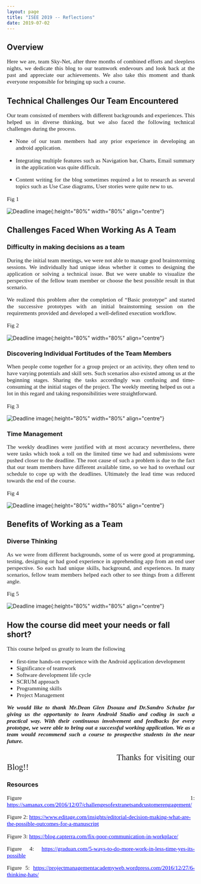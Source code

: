 ```yaml
---
layout: page
title: "ISEE 2019 -- Reflections"
date: 2019-07-02
---
```


## Overview
<p style="font-family:Times;font-size:110%;text-align:justify">Here we are, team Sky-Net, after three months of combined efforts and sleepless nights, we dedicate this blog to our teamwork endevours and look back at the past and appreciate our achievements. We also take this moment and thank everyone responsible for bringing up such a course.</P>

## Technical Challenges Our Team Encountered

<p style="font-family:Times;font-size:110%;text-align:justify">Our team consisted of members with different backgrounds and experiences. This helped us in diverse thinking, but we also faced the following technical challenges during the process.</p>
<ul>

<li><p style="font-family:Times;font-size:110%;text-align:justify">None of our team members had any prior experience in developing an android application.</p></li>
  <li><p style="font-family:Times;font-size:110%;text-align:justify">Integrating multiple features such as Navigation bar, Charts, Email summary in the application was quite difficult.</p></li>
   <li><p style="font-family:Times;font-size:110%;text-align:justify">Content writing for the blog sometimes required a lot to research as several topics such as Use Case diagrams, User stories were quite new to us.</p></li>
</ul>

<p style="font-family:Times;font-size:110%;text-align:justify">Fig 1 </p>

![Deadline image]({{site.baseurl}}/images/customerEngagement.jpg "Img 1"){:height="80%" width="80%" align="centre"}
  
## Challenges Faced When Working As A Team
  
### Difficulty in making decisions as a team
  
  <p style="font-family:Times;font-size:110%;text-align:justify">During the initial team meetings, we were not able to manage good brainstorming sessions. We individually had unique ideas whether it comes to designing the application or solving a technical issue. But we were unable to visualize the perspective of the fellow team member or choose the best possible result in that scenario.</p>
  
  <p style="font-family:Times;font-size:110%;text-align:justify">We realized this problem after the completion of “Basic prototype” and started the successive prototypes with an initial brainstorming session on the requirements provided and developed a well-defined execution workflow.</p>

<p style="font-family:Times;font-size:110%;text-align:justify">Fig 2 </p>
  
![Deadline image]({{site.baseurl}}/images/DecisionMaking.jpg "Img 2"){:height="80%" width="80%" align="centre"}
  
### Discovering Individual Fortitudes of the Team Members
 
 <p style="font-family:Times;font-size:110%;text-align:justify">When people come together for a group project or an activity, they often tend to have varying potentials and skill sets. Such scenarios also existed among us at the beginning stages. Sharing the tasks accordingly was confusing and time-consuming at the initial stages of the project. The weekly meeting helped us out a lot in this regard and taking responsibilities were straightforward.</p>
 
<p style="font-family:Times;font-size:110%;text-align:justify">Fig 3 </p>
 
![Deadline image]({{site.baseurl}}/images/PoorCommunication.png "Img 3"){:height="80%" width="80%" align="centre"}

### Time Management 
<p style="font-family:Times;font-size:110%;text-align:justify">The weekly deadlines were justified with at most accuracy nevertheless, there were tasks which took a toll on the limited time we had and submissions were pushed closer to the deadline. The root cause of such a problem is due to the fact that our team members have different available time, so we had to overhaul our schedule to cope up with the deadlines. Ultimately the lead time was reduced towards the end of the course.</P> 

<p style="font-family:Times;font-size:110%;text-align:justify">Fig 4 </p>

![Deadline image]({{site.baseurl}}/images/MoreWorkLessTime.jpg "Img 4"){:height="80%" width="80%" align="centre"}
  
## Benefits of Working as a Team

### Diverse Thinking

<p style="font-family:Times;font-size:110%;text-align:justify">As we were from different backgrounds, some of us were good at programming, testing, designing or had good experience in apprehending app from an end user perspective. So each had unique skills, background, and experiences. In many scenarios, fellow team members helped each other to see things from a different angle. </p>

<p style="font-family:Times;font-size:110%;text-align:justify">Fig 5 </p>

![Deadline image]({{site.baseurl}}/images/DiverseThinking.jpg "Img 5"){:height="80%" width="80%" align="centre"}

## How the course did meet your needs or fall short?

<p style="font-family:Times;font-size:110%;text-align:justify">This course helped us greatly to learn the following </p>

<ul style="font-family:Times;font-size:110%;text-align:justify">
  <li>first-time hands-on experience with the Android application development</li>
  <li>Significance of teamwork</li> 
  <li>Software development life cycle</li>
  <li>SCRUM approach</li>
  <li>Programming skills</li>
  <li>Project Management</li>  
 </ul>
 
<p style="font-family:Times;font-size:110%;text-align:justify"><i><b>We would like to thank Mr.Dean Glen Dsouza and Dr.Sandro Schulze for giving us the opportunity to learn Android Studio and coding in such a practical way. With their continuous involvement and feedbacks for every prototype, we were able to bring out a successful working application. We as a team would recommend such a course to prospective students in the near future.</b></i></p>
 
 <p style="font-family:Times;font-size:160%;text-align:justify">&nbsp;&nbsp;&nbsp;&nbsp;&nbsp;&nbsp;&nbsp;&nbsp;&nbsp;&nbsp;&nbsp;&nbsp;&nbsp;&nbsp;&nbsp;&nbsp;&nbsp;&nbsp;&nbsp;&nbsp;&nbsp;&nbsp;&nbsp;&nbsp;&nbsp;&nbsp;&nbsp;&nbsp;&nbsp;&nbsp;&nbsp;&nbsp;&nbsp;&nbsp;&nbsp;&nbsp;&nbsp;&nbsp;&nbsp;&nbsp;&nbsp;&nbsp;&nbsp;Thanks for visiting our Blog!!</p>

### Resources 

<p style="font-family:Times;font-size:110%;text-align:justify"> Figure 1: <a href="https://samanax.com/2016/12/07/challengesofextranetsandcustomerengagement/" style="color: rgb(0,0,255)">https://samanax.com/2016/12/07/challengesofextranetsandcustomerengagement/</a></p>
<p style="font-family:Times;font-size:110%"> Figure 2: <a href="https://www.editage.com/insights/editorial-decision-making-what-are-the-possible-outcomes-for-a-manuscript" style="color: rgb(0,0,255)">https://www.editage.com/insights/editorial-decision-making-what-are-the-possible-outcomes-for-a-manuscript</a></p>
<p style="font-family:Times;font-size:110%;text-align:justify"> Figure 3: <a href="https://blog.capterra.com/fix-poor-communication-in-workplace/" style="color: rgb(0,0,255)">https://blog.capterra.com/fix-poor-communication-in-workplace/</a></p>
<p style="font-family:Times;font-size:110%;text-align:justify"> Figure 4: <a href="https://graduan.com/5-ways-to-do-more-work-in-less-time-yes-its-possible
" style="color: rgb(0,0,255)">https://graduan.com/5-ways-to-do-more-work-in-less-time-yes-its-possible
</a></p>
<p style="font-family:Times;font-size:110%;text-align:justify"> Figure 5: <a href="https://projectmanagementacademyweb.wordpress.com/2016/12/27/6-thinking-hats/" style="color: rgb(0,0,255)">https://projectmanagementacademyweb.wordpress.com/2016/12/27/6-thinking-hats/</a></p>

 
